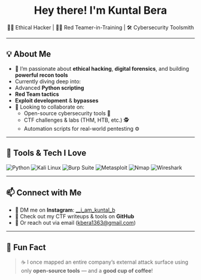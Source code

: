 <h1 align="center">Hey there! I'm Kuntal Bera</h1>

<p align="center">
  🕵️‍♂️ Ethical Hacker | 🧑‍💻 Red Teamer-in-Training | 🛠 Cybersecurity Toolsmith  
</p>

---

## 💡 About Me
- 🔐 I’m passionate about **ethical hacking**, **digital forensics**, and building **powerful recon tools**  
-  Currently diving deep into:
  -  Advanced **Python scripting**
  -  **Red Team tactics**
  -  **Exploit development** & **bypasses**
- 🤝 Looking to collaborate on:
  - Open-source cybersecurity tools 🔧  
  - CTF challenges & labs (THM, HTB, etc.) 🕵️  
  - Automation scripts for real-world pentesting ⚙️

---

## 🧰 Tools & Tech I Love
![Python](https://img.shields.io/badge/Python-3670A0?style=for-the-badge&logo=python&logoColor=ffdd54)
![Kali Linux](https://img.shields.io/badge/Kali_Linux-557C94?style=for-the-badge&logo=kalilinux&logoColor=white)
![Burp Suite](https://img.shields.io/badge/Burp_Suite-orange?style=for-the-badge&logo=burpsuite&logoColor=white)
![Metasploit](https://img.shields.io/badge/Metasploit-000000?style=for-the-badge&logo=metasploit&logoColor=white)
![Nmap](https://img.shields.io/badge/Nmap-0078D6?style=for-the-badge)
![Wireshark](https://img.shields.io/badge/Wireshark-1679A7?style=for-the-badge&logo=wireshark&logoColor=white)

---

## 📫 Connect with Me

- 💬 DM me on **Instagram**: [__i_am_kuntal_b](https://www.instagram.com/__i_am_kuntal_b?utm_source=qr&igsh=MWJxMzdkY2htdWhhbQ==)  
- 🧠 Check out my CTF writeups & tools on **GitHub**  
- 💌 Or reach out via email (kbera1363@gmail.com)

---

## 👀 Fun Fact
> ☕ I once mapped an entire company’s external attack surface using only **open-source tools** — and a **good cup of coffee**!

